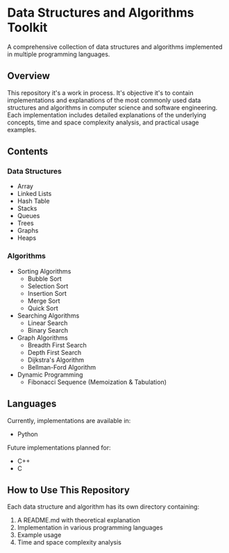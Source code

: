 # Data Structures and Algorithms Toolkit

A comprehensive collection of data structures and algorithms implemented in multiple programming languages.

## Overview

This repository it's a work in process. It's objective it's to contain implementations and explanations of the most commonly used data structures and algorithms in computer science and software engineering. Each implementation includes detailed explanations of the underlying concepts, time and space complexity analysis, and practical usage examples.

## Contents

### Data Structures
- Array
- Linked Lists
- Hash Table
- Stacks
- Queues
- Trees
- Graphs
- Heaps

### Algorithms
- Sorting Algorithms
  - Bubble Sort
  - Selection Sort
  - Insertion Sort
  - Merge Sort
  - Quick Sort
- Searching Algorithms
  - Linear Search
  - Binary Search
- Graph Algorithms
  - Breadth First Search
  - Depth First Search
  - Dijkstra's Algorithm
  - Bellman-Ford Algorithm
- Dynamic Programming
  - Fibonacci Sequence (Memoization & Tabulation)

## Languages

Currently, implementations are available in:
- Python

Future implementations planned for:
- C++
- C

## How to Use This Repository

Each data structure and algorithm has its own directory containing:
1. A README.md with theoretical explanation
2. Implementation in various programming languages
3. Example usage
4. Time and space complexity analysis
